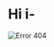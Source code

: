 # Hi i-

![Error 404](https://user-images.githubusercontent.com/80864001/117969734-6d221e80-b345-11eb-9d0e-dfe7e8f7d985.jpg)
